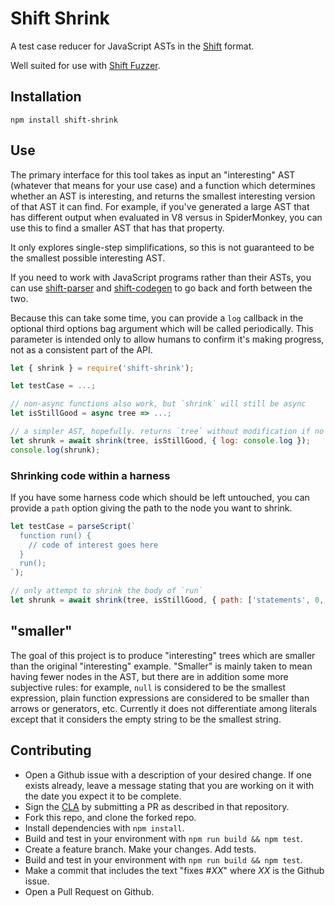 # Shift Shrink

A test case reducer for JavaScript ASTs in the [Shift](https://github.com/shapesecurity/shift-spec) format.

Well suited for use with [Shift Fuzzer](https://github.com/shapesecurity/shift-fuzzer-js).

## Installation

```
npm install shift-shrink
```

## Use

The primary interface for this tool takes as input an "interesting" AST (whatever that means for your use case) and a function which determines whether an AST is interesting, and returns the smallest interesting version of that AST it can find. For example, if you've generated a large AST that has different output when evaluated in V8 versus in SpiderMonkey, you can use this to find a smaller AST that has that property.

It only explores single-step simplifications, so this is not guaranteed to be the smallest possible interesting AST.

If you need to work with JavaScript programs rather than their ASTs, you can use [shift-parser](https://github.com/shapesecurity/shift-parser-js) and [shift-codegen](https://github.com/shapesecurity/shift-codegen-js) to go back and forth between the two.

Because this can take some time, you can provide a `log` callback in the optional third options bag argument which will be called periodically. This parameter is intended only to allow humans to confirm it's making progress, not as a consistent part of the API.

```js
let { shrink } = require('shift-shrink');

let testCase = ...;

// non-async functions also work, but `shrink` will still be async
let isStillGood = async tree => ...;

// a simpler AST, hopefully. returns `tree` without modification if no reduction is possible
let shrunk = await shrink(tree, isStillGood, { log: console.log });
console.log(shrunk);
```

### Shrinking code within a harness

If you have some harness code which should be left untouched, you can provide a `path` option giving the path to the node you want to shrink.

```js
let testCase = parseScript(`
  function run() {
    // code of interest goes here
  }
  run();
`);

// only attempt to shrink the body of `run`
let shrunk = await shrink(tree, isStillGood, { path: ['statements', 0, 'body'] });
```

## "smaller"

The goal of this project is to produce "interesting" trees which are smaller than the original "interesting" example. "Smaller" is mainly taken to mean having fewer nodes in the AST, but there are in addition some more subjective rules: for example, `null` is considered to be the smallest expression, plain function expressions are considered to be smaller than arrows or generators, etc. Currently it does not differentiate among literals except that it considers the empty string to be the smallest string.

## Contributing

* Open a Github issue with a description of your desired change. If one exists already, leave a message stating that you are working on it with the date you expect it to be complete.
* Sign the [CLA](https://github.com/shapesecurity/CLA) by submitting a PR as described in that repository.
* Fork this repo, and clone the forked repo.
* Install dependencies with `npm install`.
* Build and test in your environment with `npm run build && npm test`.
* Create a feature branch. Make your changes. Add tests.
* Build and test in your environment with `npm run build && npm test`.
* Make a commit that includes the text "fixes #*XX*" where *XX* is the Github issue.
* Open a Pull Request on Github.
